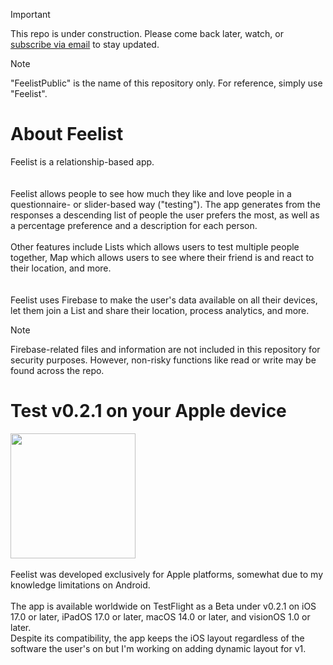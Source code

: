 > [!IMPORTANT]
> This repo is under construction. Please come back later, watch, or [subscribe via email](mailto:holygent@outlook.com?subject=SUBSCRIBE%20TO%20FEELIST%20REPO&body=DO%20NOT%20EDIT%20THIS%0D%0A%0D%0ASUBSCRIBE%20TO%20FEELIST%20REPO) to stay updated.

> [!NOTE]
> "FeelistPublic" is the name of this repository only. For reference, simply use "Feelist".

# About Feelist
Feelist is a relationship-based app.
<br><br><br>
Feelist allows people to see how much they like and love people in a questionnaire- or slider-based way ("testing"). The app generates from the responses a descending list of people the user prefers the most, as well as a percentage preference and a description for each person.
<br><br>
Other features include Lists which allows users to test multiple people together, Map which allows users to see where their friend is and react to their location, and more.
<br><br><br>
Feelist uses Firebase to make the user's data available on all their devices, let them join a List and share their location, process analytics, and more.
> [!NOTE]
> Firebase-related files and information are not included in this repository for security purposes. However, non-risky functions like read or write may be found across the repo.

# Test v0.2.1 on your Apple device
<a href="https://testflight.apple.com/join/wRet2zme"><img src="https://askyourself.app/assets/testflight.png" width="200"></a>
<br><br>
Feelist was developed exclusively for Apple platforms, somewhat due to my knowledge limitations on Android.
<br><br>
The app is available worldwide on TestFlight as a Beta under v0.2.1 on iOS 17.0 or later, iPadOS 17.0 or later, macOS 14.0 or later, and visionOS 1.0 or later.
<br>
Despite its compatibility, the app keeps the iOS layout regardless of the software the user's on but I'm working on adding dynamic layout for v1.
